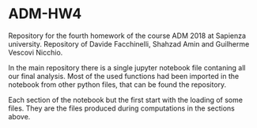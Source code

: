 # ADM-HW4
Repository for the fourth homework of the course ADM 2018 at Sapienza university. Repository of Davide Facchinelli, Shahzad Amin and Guilherme Vescovi Nicchio.

In the main repository there is a single jupyter notebook file contaning all our final analysis. Most of the used functions had been imported in the notebook from other python files, that can be found the repository.

Each section of the notebook but the first start with the loading of some files. They are the files produced during computations in the sections above.
